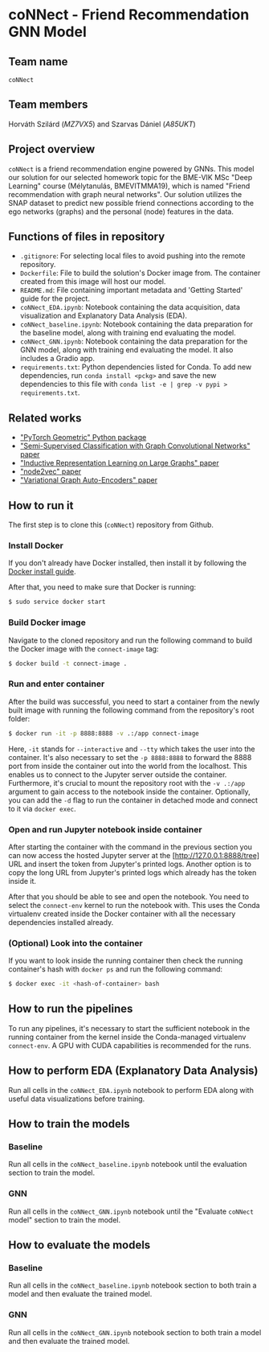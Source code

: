 # coNNect - Friend Recommendation GNN Model

## Team name
`coNNect`

## Team members
Horváth Szilárd (*MZ7VX5*) and Szarvas Dániel (*A85UKT*)

## Project overview
`coNNect` is a friend recommendation engine powered by GNNs. This model our solution for our selected homework topic for the BME-VIK MSc "Deep Learning" course (Mélytanulás, BMEVITMMA19), which is named "Friend recommendation with graph neural networks". Our solution utilizes the SNAP dataset to predict new possible friend connections according to the ego networks (graphs) and the personal (node) features in the data. 

## Functions of files in repository
- `.gitignore`: For selecting local files to avoid pushing into the remote repository.
- `Dockerfile`: File to build the solution's Docker image from. The container created from this image will host our model.
- `README.md`: File containing important metadata and 'Getting Started' guide for the project.
- `coNNect_EDA.ipynb`: Notebook containing the data acquisition, data visualization and Explanatory Data Analysis (EDA).
- `coNNect_baseline.ipynb`: Notebook containing the data preparation for the baseline model, along with training end evaluating the model.
- `coNNect_GNN.ipynb`: Notebook containing the data preparation for the GNN model, along with training end evaluating the model. It also includes a Gradio app.
- `requirements.txt`: Python dependencies listed for Conda. To add new dependencies, run `conda install <pckg>` 
and save the new dependencies to this file with `conda list -e | grep -v pypi > requirements.txt`. 

## Related works
- ["PyTorch Geometric" Python package](https://github.com/pyg-team/pytorch_geometric)
- ["Semi-Supervised Classification with Graph Convolutional Networks" paper](https://arxiv.org/abs/1609.02907)
- ["Inductive Representation Learning on Large Graphs" paper](https://arxiv.org/abs/1706.02216)
- ["node2vec" paper](https://arxiv.org/abs/1607.00653)
- ["Variational Graph Auto-Encoders" paper](https://arxiv.org/abs/1611.07308)


## How to run it

The first step is to clone this (`coNNect`) repository from Github.


### Install Docker

If you don't already have Docker installed, then install it by following the 
[Docker install guide](https://docs.docker.com/engine/install/).

After that, you need to make sure that Docker is running:

```bash
$ sudo service docker start
```


### Build Docker image

Navigate to the cloned repository and run the following command to build the Docker image with the `connect-image` tag:

```bash
$ docker build -t connect-image .
```


### Run and enter container

After the build was successful, you need to start a container from the newly built image with running the following 
command from the repository's root folder:

```bash
$ docker run -it -p 8888:8888 -v .:/app connect-image
```

Here, `-it` stands for `--interactive` and `--tty` which takes the user into the container. It's also necessary to set the 
`-p 8888:8888` to forward the 8888 port from inside the container out into the world from the localhost. This enables us
to connect to the Jupyter server outside the container. Furthermore, it's crucial to mount the repository root with the 
`-v .:/app` argument to gain access to the notebook inside the container. Optionally, you can add the `-d` flag to run
the container in detached mode and connect to it via `docker exec`.


### Open and run Jupyter notebook inside container

After starting the container with the command in the previous section you can now access the hosted Jupyter server at 
the [http://127.0.0.1:8888/tree] URL and insert the token from Jupyter's printed logs. Another option is to copy the 
long URL from Jupyter's printed logs which already has the token inside it. 

After that you should be able to see and open the notebook. You need to select the `connect-env` kernel 
to run the notebook with. This uses the Conda virtualenv created inside the Docker container with all the necessary 
dependencies installed already.


### (Optional) Look into the container

If you want to look inside the running container then check the running container's hash with `docker ps` and run the 
following command:

```bash
$ docker exec -it <hash-of-container> bash
```

## How to run the pipelines

To run any pipelines, it's necessary to start the sufficient notebook in the running container from the
kernel inside the Conda-managed virtualenv `connect-env`. A GPU with CUDA capabilities is recommended for the runs.

## How to perform EDA (Explanatory Data Analysis)

Run all cells in the `coNNect_EDA.ipynb` notebook to perform EDA along with useful data visualizations before training.

## How to train the models

### Baseline

Run all cells in the `coNNect_baseline.ipynb` notebook until the evaluation section to train the model.

### GNN

Run all cells in the `coNNect_GNN.ipynb` notebook until the "Evaluate `coNNect` model" section to train the model.


## How to evaluate the models

### Baseline

Run all cells in the `coNNect_baseline.ipynb` notebook section to both train a model and then evaluate the trained model.

### GNN

Run all cells in the `coNNect_GNN.ipynb` notebook section to both train a model and then evaluate the trained model.